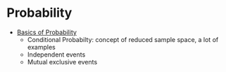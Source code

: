 Probability
===========

* [Basics of Probability](https://www.youtube.com/playlist?list=PLvxOuBpazmsOGOursPoofaHyz_1NpxbhA)
  * Conditional Probabilty: concept of reduced sample space, a lot of examples
  * Independent events
  * Mutual exclusive events
